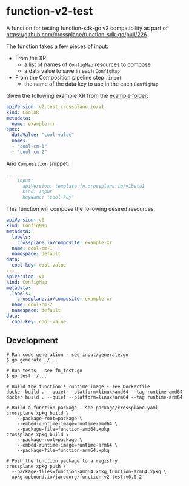 # function-v2-test

A function for testing function-sdk-go v2 compatibility as part of https://github.com/crossplane/function-sdk-go/pull/226.

The function takes a few pieces of input:

* From the XR:
  * a list of names of `ConfigMap` resources to compose
  * a data value to save in each `ConfigMap`
* From the Composition pipeline step `.input`
  * the name of the data key to use in the each `ConfigMap`

Given the following example XR from the [example folder](./example/):
```yaml
apiVersion: v2.test.crossplane.io/v1
kind: CoolXR
metadata:
  name: example-xr
spec:
  dataValue: "cool-value"
  names:
  - "cool-cm-1"
  - "cool-cm-2"
```

And `Composition` snippet:
```yaml
...
    input:
      apiVersion: template.fn.crossplane.io/v1beta1
      kind: Input
      keyName: "cool-key"
```

This function will compose the following desired resources:
```yaml
apiVersion: v1
kind: ConfigMap
metadata:
  labels:
    crossplane.io/composite: example-xr
  name: cool-cm-1
  namespace: default
data:
  cool-key: cool-value
---
apiVersion: v1
kind: ConfigMap
metadata:
  labels:
    crossplane.io/composite: example-xr
  name: cool-cm-2
  namespace: default
data:
  cool-key: cool-value
```

## Development

```shell
# Run code generation - see input/generate.go
$ go generate ./...

# Run tests - see fn_test.go
$ go test ./...
```

```shell
# Build the function's runtime image - see Dockerfile
docker build . --quiet --platform=linux/amd64 --tag runtime-amd64
docker build . --quiet --platform=linux/arm64 --tag runtime-arm64
```

```shell
# Build a function package - see package/crossplane.yaml
crossplane xpkg build \
    --package-root=package \
    --embed-runtime-image=runtime-amd64 \
    --package-file=function-amd64.xpkg
crossplane xpkg build \
    --package-root=package \
    --embed-runtime-image=runtime-arm64 \
    --package-file=function-arm64.xpkg
```

```shell
# Push the function package to a registry
crossplane xpkg push \
  --package-files=function-amd64.xpkg,function-arm64.xpkg \
  xpkg.upbound.io/jaredorg/function-v2-test:v0.0.2
```

[functions]: https://docs.crossplane.io/latest/concepts/composition-functions
[go]: https://go.dev
[function guide]: https://docs.crossplane.io/knowledge-base/guides/write-a-composition-function-in-go
[package docs]: https://pkg.go.dev/github.com/crossplane/function-sdk-go
[docker]: https://www.docker.com
[cli]: https://docs.crossplane.io/latest/cli
